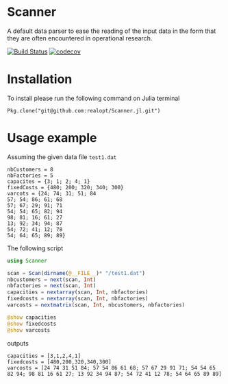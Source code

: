 # Scanner

A default data parser to ease the reading of the input data in the form that they are often encountered in operational research.

[![Build Status](https://travis-ci.org/realopt/Scanner.jl.svg?branch=master)](https://travis-ci.org/realopt/Scanner.jl)
[![codecov](https://codecov.io/gh/realopt/Scanner.jl/master/graph/badge.svg)](https://codecov.io/gh/realopt/Scanner.jl)

# Installation

To install please run the following command on Julia terminal

```
Pkg.clone("git@github.com:realopt/Scanner.jl.git")
```

# Usage example

Assuming the given data file `test1.dat`

```
nbCustomers = 8
nbFactories = 5
capacites = {3; 1; 2; 4; 1}
fixedCosts = {480; 200; 320; 340; 300}
varcots = {24; 74; 31; 51; 84
57; 54; 86; 61; 68
57; 67; 29; 91; 71
54; 54; 65; 82; 94
98; 81; 16; 61; 27
13; 92; 34; 94; 87
54; 72; 41; 12; 78
54; 64; 65; 89; 89}
```

The following script

```julia
using Scanner

scan = Scan(dirname(@__FILE__)* "/test1.dat")
nbcustomers = next(scan, Int)
nbfactories = next(scan, Int)
capacities = nextarray(scan, Int, nbfactories)
fixedcosts = nextarray(scan, Int, nbfactories)
varcosts = nextmatrix(scan, Int, nbcustomers, nbfactories)

@show capacities
@show fixedcosts
@show varcosts
```

outputs

```
capacities = [3,1,2,4,1]
fixedcosts = [480,200,320,340,300]
varcosts = [24 74 31 51 84; 57 54 86 61 68; 57 67 29 91 71; 54 54 65 82 94; 98 81 16 61 27; 13 92 34 94 87; 54 72 41 12 78; 54 64 65 89 89]
```
